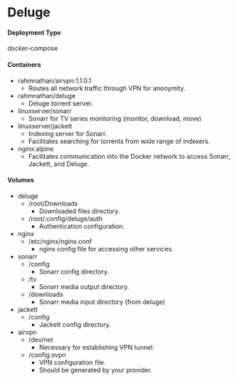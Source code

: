<h1>Deluge</h1>
<h4>Deployment Type</h4>

docker-compose

<h4>Containers</h4>

 - rahmnathan/airvpn:1.1.0.1
    - Routes all network traffic through VPN for anonymity.
 - rahmnathan/deluge
    - Deluge torrent server.
 - linuxserver/sonarr
    - Sonarr for TV series monitoring (monitor, download, move)
 - linuxserver/jackett
    - Indexing server for Sonarr.
    - Facilitates searching for torrents from wide range of indexers.
 - nginx:alpine
    - Facilitates communication into the Docker network to access Sonarr, Jackett, and Deluge.
    
<h4>Volumes</h4>

 - deluge
    - /root/Downloads
        - Downloaded files directory.
    - /root/.config/deluge/auth
        - Authentication configuration.
- nginx
    - /etc/nginx/nginx.conf
        - nginx config file for accessing other services.
- sonarr
    - /config
        - Sonarr config directory.
    - /tv
        - Sonarr media output directory.
    - /downloads
        - Sonarr media input directory (from deluge)
- jackett
    - /config
        - Jackett config directory.
 - airvpn
    - /dev/net
        - Necessary for establishing VPN tunnel.
    - /config.ovpn
        - VPN configuration file.
        - Should be generated by your provider.